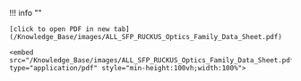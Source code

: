 !!! info ""

    [click to open PDF in new tab](/Knowledge_Base/images/ALL_SFP_RUCKUS_Optics_Family_Data_Sheet.pdf)

    <embed src="/Knowledge_Base/images/ALL_SFP_RUCKUS_Optics_Family_Data_Sheet.pdf" type="application/pdf" style="min-height:100vh;width:100%">
